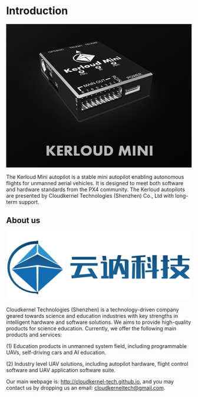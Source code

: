 # Introduction
<p align="center">
<img src ="../images/kerloud.png" width = 640 />
</p>

The Kerloud Mini autopilot is a stable mini autopilot enabling autonomous flights for unmanned aerial vehicles. It is designed to
meet both software and hardware standards from the PX4 community. The Kerloud autopilots are presented by Cloudkernel Technologies (Shenzhen) Co., Ltd with long-term support.

## About us
<p align="center">
<img src ="../images/logo_zh.jpg" width = 640/>
</p>

Cloudkernel Technologies (Shenzhen) is a technology-driven company geared towards science and education industries with key strengths in intelligent hardware and software solutions. We aims to provide high-quality products for science education. Currently, we offer the following main products and services:

(1) Education products in unmanned system field, including programmable UAVs, self-driving cars and AI education.

(2) Industry level UAV solutions, including autopilot hardware, flight control software and UAV application software suite.

Our main webpage is: <http://cloudkernel-tech.github.io>, and you may contact us by dropping us an email: <cloudkerneltech@gmail.com>.
